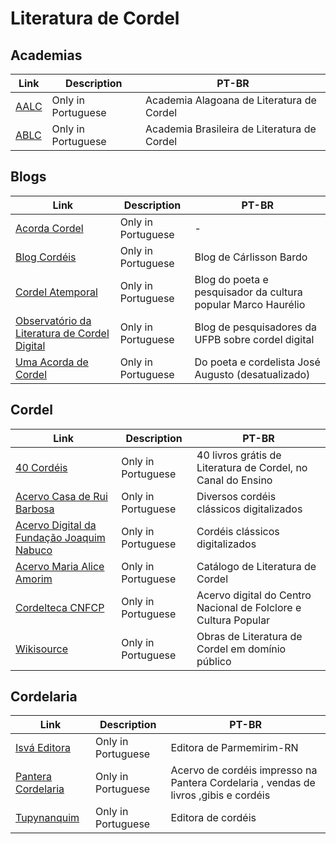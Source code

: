 # Literatura de Cordel

## Academias

| Link                                 | Description        | PT-BR                                       |
| ------------------------------------ | ------------------ | ------------------------------------------- |
| [AALC](https://cordelalagoas.org.br) | Only in Portuguese | Academia Alagoana de Literatura de Cordel   |
| [ABLC](http://www.ablc.com.br)       | Only in Portuguese | Academia Brasileira de Literatura de Cordel |

## Blogs

| Link                                                                                  | Description        | PT-BR                                                         |
| ------------------------------------------------------------------------------------- | ------------------ | ------------------------------------------------------------- |
| [Acorda Cordel](https://acordacordel.blogspot.com)                                    | Only in Portuguese | -                                                             |
| [Blog Cordéis](https://blog.cordeis.com/)                                             | Only in Portuguese | Blog de Cárlisson Bardo                                       |
| [Cordel Atemporal](https://marcohaurelio.blogspot.com/2022/10/o-ultimo-discurso.html) | Only in Portuguese | Blog do poeta e pesquisador da cultura popular Marco Haurélio |
| [Observatório da Literatura de Cordel Digital](https://cibercordel.wordpress.com)     | Only in Portuguese | Blog de pesquisadores da UFPB sobre cordel digital            |
| [Uma Acorda de Cordel](http://cordeljoseaugusto.blogspot.com)                         | Only in Portuguese | Do poeta e cordelista José Augusto (desatualizado)            |

## Cordel

| Link                                                                                                                            | Description        | PT-BR                                                           |
| ------------------------------------------------------------------------------------------------------------------------------- | ------------------ | --------------------------------------------------------------- |
| [40 Cordéis](https://canaldoensino.com.br/blog/40-livros-gratis-de-literatura-de-cordel)                                        | Only in Portuguese | 40 livros grátis de Literatura de Cordel, no Canal do Ensino    |
| [Acervo Casa de Rui Barbosa](http://docvirt.com/docreader.net/DocReader.aspx?bib=cordelfcrb)                                    | Only in Portuguese | Diversos cordéis clássicos digitalizados                        |
| [Acervo Digital da Fundação Joaquim Nabuco](http://digitalizacao.fundaj.gov.br/fundaj2/modules/busca/listar_projeto.php?cod=12) | Only in Portuguese | Cordéis clássicos digitalizados                                 |
| [Acervo Maria Alice Amorim](http://www.cibertecadecordel.com.br/index.php)                                                      | Only in Portuguese | Catálogo de Literatura de Cordel                                |
| [Cordelteca CNFCP](http://acervosdigitais.cnfcp.gov.br/Literatura_de_Cordel_C0001_a_C7176)                                      | Only in Portuguese | Acervo digital do Centro Nacional de Folclore e Cultura Popular |
| [Wikisource](https://pt.wikisource.org/wiki/Categoria:Literatura_de_cordel)                                                     | Only in Portuguese | Obras de Literatura de Cordel em domínio público                |

## Cordelaria

| Link                                                         | Description        | PT-BR                                                                                |
| ------------------------------------------------------------ | ------------------ | ------------------------------------------------------------------------------------ |
| [Isvá Editora](https://cordeldobrasil.com.br)                | Only in Portuguese | Editora de Parmemirim-RN                                                             |
| [Pantera Cordelaria](https://panteracordelaria.blogspot.com) | Only in Portuguese | Acervo de cordéis impresso na Pantera Cordelaria , vendas de livros ,gibis e cordéis |
| [Tupynanquim](https://tupynanquimeditora.blogspot.com)       | Only in Portuguese | Editora de cordéis                                                                   |
